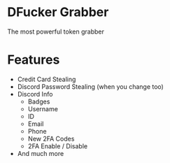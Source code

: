 # DFucker Grabber
The most powerful token grabber

# Features
- Credit Card Stealing
- Discord Password Stealing (when you change too)
- Discord Info
  - Badges
  - Username
  - ID
  - Email
  - Phone
  - New 2FA Codes
  - 2FA Enable / Disable
- And much more

